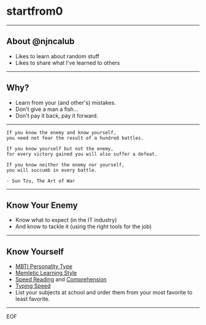 # startfrom0

---

## About @njncalub

* Likes to learn about random stuff
* Likes to share what I've learned to others

---

## Why?

* Learn from your (and other's) mistakes.
* Don't give a man a fish...
* Don't pay it back, pay it forward.

---

```text
If you know the enemy and know yourself,
you need not fear the result of a hundred battles.

If you know yourself but not the enemy,
for every victory gained you will also suffer a defeat.

If you know neither the enemy nor yourself,
you will succumb in every battle.

- Sun Tzu, The Art of War
```

---

## Know Your Enemy

* Know what to expect (in the IT industry)
* And know to tackle it (using the right tools for the job)

---

## Know Yourself

* [MBTI Personality Type](https://www.16personalities.com/)
* [Memletic Learning Style](http://www.learning-styles-online.com/inventory/questions.php?cookieset=y)
* [Speed Reading](http://www.readingsoft.com/index.html) and [Comprehension](http://www.readingsoft.com/quiz.html)
* [Typing Speed](https://www.typingtest.com/test.html)
* List your subjects at school and order them from your most favorite to least favorite.

---

EOF
